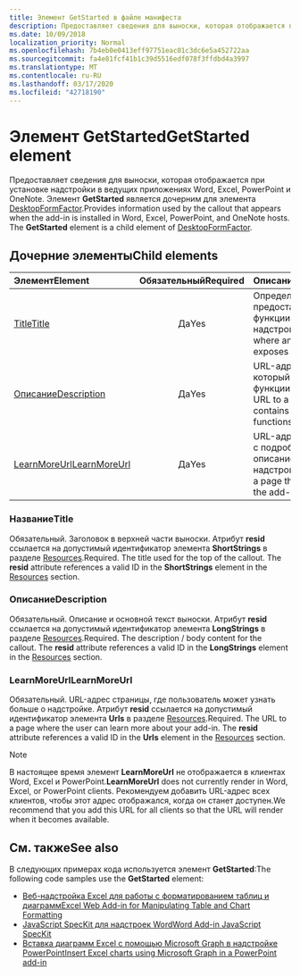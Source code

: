 ```yaml
---
title: Элемент GetStarted в файле манифеста
description: Предоставляет сведения для выноски, которая отображается при установке надстройки в ведущих приложениях Word, Excel, PowerPoint и OneNote.
ms.date: 10/09/2018
localization_priority: Normal
ms.openlocfilehash: 7b4eb0e0413eff97751eac01c3dc6e5a452722aa
ms.sourcegitcommit: fa4e81fcf41b1c39d5516edf078f3ffdbd4a3997
ms.translationtype: MT
ms.contentlocale: ru-RU
ms.lasthandoff: 03/17/2020
ms.locfileid: "42718190"
---
```

# <a name="getstarted-element"></a><span data-ttu-id="53a72-103">Элемент GetStarted</span><span class="sxs-lookup"><span data-stu-id="53a72-103">GetStarted element</span></span>

<span data-ttu-id="53a72-p101">Предоставляет сведения для выноски, которая отображается при установке надстройки в ведущих приложениях Word, Excel, PowerPoint и OneNote. Элемент **GetStarted** является дочерним для элемента [DesktopFormFactor](desktopformfactor.md).</span><span class="sxs-lookup"><span data-stu-id="53a72-p101">Provides information used by the callout that appears when the add-in is installed in Word, Excel, PowerPoint, and OneNote hosts. The **GetStarted** element is a child element of [DesktopFormFactor](desktopformfactor.md).</span></span>

## <a name="child-elements"></a><span data-ttu-id="53a72-106">Дочерние элементы</span><span class="sxs-lookup"><span data-stu-id="53a72-106">Child elements</span></span>

| <span data-ttu-id="53a72-107">Элемент</span><span class="sxs-lookup"><span data-stu-id="53a72-107">Element</span></span>                       | <span data-ttu-id="53a72-108">Обязательный</span><span class="sxs-lookup"><span data-stu-id="53a72-108">Required</span></span> | <span data-ttu-id="53a72-109">Описание</span><span class="sxs-lookup"><span data-stu-id="53a72-109">Description</span></span>                                        |
|:------------------------------|:--------:|:---------------------------------------------------|
| [<span data-ttu-id="53a72-110">Title</span><span class="sxs-lookup"><span data-stu-id="53a72-110">Title</span></span>](#title)               | <span data-ttu-id="53a72-111">Да</span><span class="sxs-lookup"><span data-stu-id="53a72-111">Yes</span></span>      | <span data-ttu-id="53a72-112">Определяет, где предоставляются функции надстройки.</span><span class="sxs-lookup"><span data-stu-id="53a72-112">Defines where an add-in exposes functionality.</span></span>     |
| [<span data-ttu-id="53a72-113">Описание</span><span class="sxs-lookup"><span data-stu-id="53a72-113">Description</span></span>](#description)   | <span data-ttu-id="53a72-114">Да</span><span class="sxs-lookup"><span data-stu-id="53a72-114">Yes</span></span>      | <span data-ttu-id="53a72-115">URL-адрес файла, который содержит функции JavaScript.</span><span class="sxs-lookup"><span data-stu-id="53a72-115">A URL to a file that contains JavaScript functions.</span></span>|
| [<span data-ttu-id="53a72-116">LearnMoreUrl</span><span class="sxs-lookup"><span data-stu-id="53a72-116">LearnMoreUrl</span></span>](#learnmoreurl) | <span data-ttu-id="53a72-117">Да</span><span class="sxs-lookup"><span data-stu-id="53a72-117">Yes</span></span>       | <span data-ttu-id="53a72-118">URL-адрес страницы с подробным описанием надстройки.</span><span class="sxs-lookup"><span data-stu-id="53a72-118">A URL to a page that explains the add-in in detail.</span></span>   |

### <a name="title"></a><span data-ttu-id="53a72-119">Название</span><span class="sxs-lookup"><span data-stu-id="53a72-119">Title</span></span> 

<span data-ttu-id="53a72-p102">Обязательный. Заголовок в верхней части выноски. Атрибут **resid** ссылается на допустимый идентификатор элемента **ShortStrings** в разделе [Resources](resources.md).</span><span class="sxs-lookup"><span data-stu-id="53a72-p102">Required. The title used for the top of the callout. The **resid** attribute references a valid ID in the **ShortStrings** element in the [Resources](resources.md) section.</span></span>

### <a name="description"></a><span data-ttu-id="53a72-123">Описание</span><span class="sxs-lookup"><span data-stu-id="53a72-123">Description</span></span>

<span data-ttu-id="53a72-p103">Обязательный. Описание и основной текст выноски. Атрибут **resid** ссылается на допустимый идентификатор элемента **LongStrings** в разделе [Resources](resources.md).</span><span class="sxs-lookup"><span data-stu-id="53a72-p103">Required. The description / body content for the callout. The **resid** attribute references a valid ID in the **LongStrings** element in the [Resources](resources.md) section.</span></span>

### <a name="learnmoreurl"></a><span data-ttu-id="53a72-127">LearnMoreUrl</span><span class="sxs-lookup"><span data-stu-id="53a72-127">LearnMoreUrl</span></span>

<span data-ttu-id="53a72-p104">Обязательный. URL-адрес страницы, где пользователь может узнать больше о надстройке. Атрибут **resid** ссылается на допустимый идентификатор элемента **Urls** в разделе [Resources](resources.md).</span><span class="sxs-lookup"><span data-stu-id="53a72-p104">Required. The URL to a page where the user can learn more about your add-in. The **resid** attribute references a valid ID in the **Urls** element in the [Resources](resources.md) section.</span></span>

> [!NOTE]
> <span data-ttu-id="53a72-131">В настоящее время элемент **LearnMoreUrl** не отображается в клиентах Word, Excel и PowerPoint.</span><span class="sxs-lookup"><span data-stu-id="53a72-131">**LearnMoreUrl** does not currently render in Word, Excel, or PowerPoint clients.</span></span> <span data-ttu-id="53a72-132">Рекомендуем добавить URL-адрес всех клиентов, чтобы этот адрес отображался, когда он станет доступен.</span><span class="sxs-lookup"><span data-stu-id="53a72-132">We recommend that you add this URL for all clients so that the URL will render when it becomes available.</span></span> 

## <a name="see-also"></a><span data-ttu-id="53a72-133">См. также</span><span class="sxs-lookup"><span data-stu-id="53a72-133">See also</span></span>

<span data-ttu-id="53a72-134">В следующих примерах кода используется элемент **GetStarted**:</span><span class="sxs-lookup"><span data-stu-id="53a72-134">The following code samples use the **GetStarted** element:</span></span>

* [<span data-ttu-id="53a72-135">Веб-надстройка Excel для работы с форматированием таблиц и диаграмм</span><span class="sxs-lookup"><span data-stu-id="53a72-135">Excel Web Add-in for Manipulating Table and Chart Formatting</span></span>](https://github.com/OfficeDev/Excel-Add-in-JavaScript-SalesTracker)
* [<span data-ttu-id="53a72-136">JavaScript SpecKit для надстроек Word</span><span class="sxs-lookup"><span data-stu-id="53a72-136">Word Add-in JavaScript SpecKit</span></span>](https://github.com/OfficeDev/Word-Add-in-JS-SpecKit)
* [<span data-ttu-id="53a72-137">Вставка диаграмм Excel с помощью Microsoft Graph в надстройке PowerPoint</span><span class="sxs-lookup"><span data-stu-id="53a72-137">Insert Excel charts using Microsoft Graph in a PowerPoint add-in</span></span>](https://github.com/OfficeDev/PowerPoint-Add-in-Microsoft-Graph-ASPNET-InsertChart)
